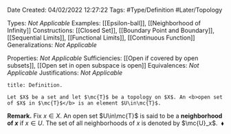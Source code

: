<div class="topSpace"></div>

Date Created: 04/02/2022 12:27:22
Tags: #Type/Definition #Later/Topology

Types: <i>Not Applicable</i>
Examples: [[Epsilon-ball]], [[Neighborhood of Infinity]]
Constructions: [[Closed Set]], [[Boundary Point and Boundary]], [[Sequential Limits]], [[Functional Limits]], [[Continuous Function]]
Generalizations: <i>Not Applicable</i>

Properties: <i>Not Applicable</i>
Sufficiencies: [[Open if covered by open subsets]], [[Open set in open subspace is open]]
Equivalences: <i>Not Applicable</i>
Justifications: <i>Not Applicable</i>

``` ad-Definition
title: Definition.

Let $X$ be a set and let $\mc{T}$ be a topology on $X$. An <b>open set of $X$ in $\mc{T}$</b> is an element $U\in\mc{T}$.

```

<b>Remark.</b> Fix $x\in X$. An open set $U\in\mc{T}$ is said to be a <b>neighborhood of $x$</b> if $x\in U$. The set of all neighborhoods of $x$ is denoted by $\mc{U}_x$.<span style="float:right;">$\blacklozenge$</span>
